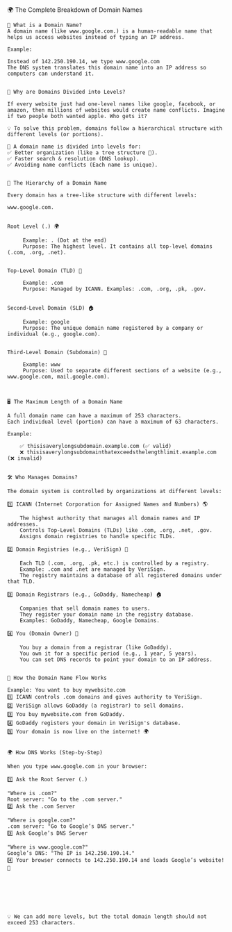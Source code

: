 🌍 The Complete Breakdown of Domain Names

    🔗 What is a Domain Name?
    A domain name (like www.google.com.) is a human-readable name that helps us access websites instead of typing an IP address.

    Example:

    Instead of 142.250.190.14, we type www.google.com
    The DNS system translates this domain name into an IP address so computers can understand it.


    🌲 Why are Domains Divided into Levels?

    If every website just had one-level names like google, facebook, or amazon, then millions of websites would create name conflicts. Imagine if two people both wanted apple. Who gets it?

    💡 To solve this problem, domains follow a hierarchical structure with different levels (or portions).

    📌 A domain name is divided into levels for:
    ✅ Better organization (like a tree structure 🌲).
    ✅ Faster search & resolution (DNS lookup).
    ✅ Avoiding name conflicts (Each name is unique).


    🌳 The Hierarchy of a Domain Name

    Every domain has a tree-like structure with different levels:

    www.google.com.

    	                            	                 
    Root Level (.) 🌍

         Example: . (Dot at the end)
         Purpose: The highest level. It contains all top-level domains (.com, .org, .net).


    Top-Level Domain (TLD) 🏢

         Example: .com
         Purpose: Managed by ICANN. Examples: .com, .org, .pk, .gov.

    
    Second-Level Domain (SLD) 🏠

         Example: google
         Purpose: The unique domain name registered by a company or individual (e.g., google.com).


    Third-Level Domain (Subdomain) 🔗
    
         Example: www
         Purpose: Used to separate different sections of a website (e.g., www.google.com, mail.google.com).



    🖥️ The Maximum Length of a Domain Name

    A full domain name can have a maximum of 253 characters.
    Each individual level (portion) can have a maximum of 63 characters.

    Example:

        ✅ thisisaverylongsubdomain.example.com (✅ valid)
        ❌ thisisaverylongsubdomainthatexceedsthelengthlimit.example.com (❌ invalid)


    🛠️ Who Manages Domains?

    The domain system is controlled by organizations at different levels:

    1️⃣ ICANN (Internet Corporation for Assigned Names and Numbers) 🌎

        The highest authority that manages all domain names and IP addresses.
        Controls Top-Level Domains (TLDs) like .com, .org, .net, .gov.
        Assigns domain registries to handle specific TLDs.

    2️⃣ Domain Registries (e.g., VeriSign) 🏢

        Each TLD (.com, .org, .pk, etc.) is controlled by a registry.
        Example: .com and .net are managed by VeriSign.
        The registry maintains a database of all registered domains under that TLD.

    3️⃣ Domain Registrars (e.g., GoDaddy, Namecheap) 🏠

        Companies that sell domain names to users.
        They register your domain name in the registry database.
        Examples: GoDaddy, Namecheap, Google Domains.

    4️⃣ You (Domain Owner) 👤

        You buy a domain from a registrar (like GoDaddy).
        You own it for a specific period (e.g., 1 year, 5 years).
        You can set DNS records to point your domain to an IP address.


    📌 How the Domain Name Flow Works

    Example: You want to buy mywebsite.com
    1️⃣ ICANN controls .com domains and gives authority to VeriSign.
    2️⃣ VeriSign allows GoDaddy (a registrar) to sell domains.
    3️⃣ You buy mywebsite.com from GoDaddy.
    4️⃣ GoDaddy registers your domain in VeriSign's database.
    5️⃣ Your domain is now live on the internet! 🌍


    🌍 How DNS Works (Step-by-Step)
    
    When you type www.google.com in your browser:

    1️⃣ Ask the Root Server (.)

    "Where is .com?"
    Root server: "Go to the .com server."
    2️⃣ Ask the .com Server

    "Where is google.com?"
    .com server: "Go to Google’s DNS server."
    3️⃣ Ask Google’s DNS Server

    "Where is www.google.com?"
    Google’s DNS: "The IP is 142.250.190.14."
    4️⃣ Your browser connects to 142.250.190.14 and loads Google’s website! 🚀
        
    
    
	              	
    		
   		
    		
    💡 We can add more levels, but the total domain length should not exceed 253 characters.



